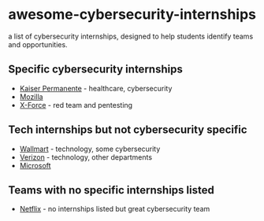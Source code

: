 # awesome-cybersecurity-internships
a list of cybersecurity internships, designed to help students identify teams and opportunities. 

## Specific cybersecurity internships

* [Kaiser Permanente](https://www.kaiserpermanentejobs.org/job/pleasanton/application-security-intern/641/7308953) - healthcare, cybersecurity
* [Mozilla](https://careers.mozilla.org/position/gh/952913) 
* [X-Force](https://careers.ibm.com/ShowJob/Id/137789/X-Force-Red-Penetration-Testing-Summer-2018-Internship/) - red team and pentesting 

## Tech internships but not cybersecurity specific

* [Wallmart](https://careers.walmart.com/results?q=summer%20intern&page=1&sort=rank&expand=brand,department,type,rate&jobCareerArea=all) - technology, some cybersecurity
* [Verizon](http://www.verizon.com/about/careers/college-students) - technology, other departments
* [Microsoft](https://careers.microsoft.com/students/explore) 

## Teams with no specific internships listed

* [Netflix](https://jobs.netflix.com/teams/security) - no internships listed but great cybersecurity team
